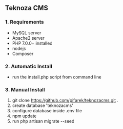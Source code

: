 ## Teknoza CMS

### 1. Requirements
 - MySQL server
 - Apache2 server
 - PHP 7.0.0+ installed
 - nodejs
 - Composer

### 2. Automatic Install
 - run the install.php script from command line

### 3. Manual Install

1. git clone https://github.com/pifarek/teknozacms.git .
2. create database 'teknozacms'
3. configure database inside .env file
4. npm update
5. run php artisan migrate --seed
